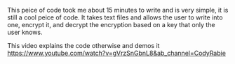 This peice of code took me about 15 minutes to write and is very simple, it is still a cool peice of code.
It takes text files and allows the user to write into one, encrypt it, and decrypt the encryption based on 
a key that only the user knows.

This video explains the code otherwise and demos it <https://www.youtube.com/watch?v=gVrzSnGbnL8&ab_channel=CodyRabie>
